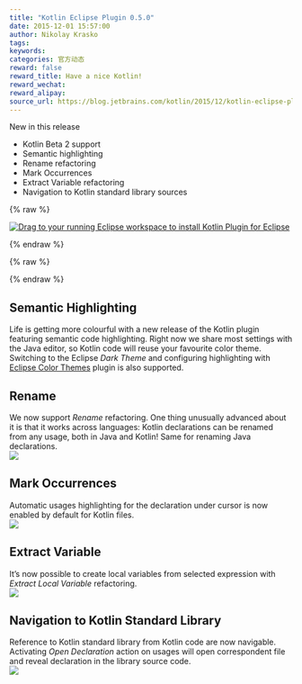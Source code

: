 ```yaml
---
title: "Kotlin Eclipse Plugin 0.5.0"
date: 2015-12-01 15:57:00
author: Nikolay Krasko
tags:
keywords:
categories: 官方动态
reward: false
reward_title: Have a nice Kotlin!
reward_wechat:
reward_alipay:
source_url: https://blog.jetbrains.com/kotlin/2015/12/kotlin-eclipse-plugin-0-5-0/
---
```


New in this release

* Kotlin Beta 2 support
* Semantic highlighting
* Rename refactoring
* Mark Occurrences
* Extract Variable refactoring
* Navigation to Kotlin standard library sources


{% raw %}
<p><a class="drag" href="http://marketplace.eclipse.org/marketplace-client-intro?mpc_install=2257536" title="Drag to your running Eclipse workspace to install Kotlin Plugin for Eclipse"><img alt="Drag to your running Eclipse workspace to install Kotlin Plugin for Eclipse" data-recalc-dims="1" src="https://i2.wp.com/marketplace.eclipse.org/sites/all/themes/solstice/_themes/solstice_marketplace/public/images/btn-install.png?w=640&amp;ssl=1"/></a></p>
{% endraw %}


{% raw %}
<p><span id="more-3156"></span></p>
{% endraw %}

## Semantic Highlighting

Life is getting more colourful with a new release of the Kotlin plugin featuring semantic code highlighting. Right now we share most settings with the Java editor, so Kotlin code will reuse your favourite color theme. Switching to the Eclipse <em>Dark Theme</em> and configuring highlighting with  [Eclipse Color Themes](http://eclipsecolorthemes.org/)  plugin is also supported.
## Rename

We now support <em>Rename</em> refactoring. One thing unusually advanced about it is that it works across languages: Kotlin declarations can be renamed from any usage, both in Java and Kotlin! Same for renaming Java declarations.<br/>
<img data-recalc-dims="1" onmouseout="this.src='https://i2.wp.com/blog.jetbrains.com/kotlin/files/2015/11/rename.png?w=640';" onmouseover="this.src='https://d3nmt5vlzunoa1.cloudfront.net/kotlin/files/2015/11/rename.gif';" src="https://i2.wp.com/blog.jetbrains.com/kotlin/files/2015/11/rename.png?w=640"/>
## Mark Occurrences

Automatic usages highlighting for the declaration under cursor is now enabled by default for Kotlin files.<br/>
<img data-recalc-dims="1" onmouseout="this.src='https://i2.wp.com/blog.jetbrains.com/kotlin/files/2015/11/mark.png?w=640';" onmouseover="this.src='https://d3nmt5vlzunoa1.cloudfront.net/kotlin/files/2015/11/mark.gif';" src="https://i2.wp.com/blog.jetbrains.com/kotlin/files/2015/11/mark.png?w=640"/>
## Extract Variable

It’s now possible to create local variables from selected expression with <em>Extract Local Variable</em> refactoring.<br/>
<img data-recalc-dims="1" onmouseout="this.src='https://i1.wp.com/blog.jetbrains.com/kotlin/files/2015/11/extract.png?w=640';" onmouseover="this.src='https://d3nmt5vlzunoa1.cloudfront.net/kotlin/files/2015/11/extract.gif';" src="https://i1.wp.com/blog.jetbrains.com/kotlin/files/2015/11/extract.png?w=640"/>
## Navigation to Kotlin Standard Library

Reference to Kotlin standard library from Kotlin code are now navigable. Activating <em>Open Declaration</em> action on usages will open correspondent file and reveal declaration in the library source code.<br/>
<img data-recalc-dims="1" onmouseout="this.src='https://i0.wp.com/blog.jetbrains.com/kotlin/files/2015/11/navifation.png?w=640';" onmouseover="this.src='https://d3nmt5vlzunoa1.cloudfront.net/kotlin/files/2015/11/navigation.gif';" src="https://i0.wp.com/blog.jetbrains.com/kotlin/files/2015/11/navifation.png?w=640"/>
